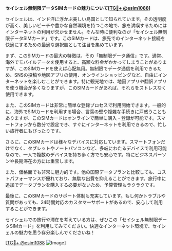 **セイシェル無制限データSIMカードの魅力について[[TG💪+ @esim1088](https://t.me/s/esim1088)]**

セイシェルは、インド洋に浮かぶ美しい島国として知られています。その透明度が高く、美しいビーチや豊かな自然環境を持つこの地で、旅を満喫するためにはインターネットの利用が欠かせません。そんな時に便利なのが「セイシェル無制限データSIMカード」です。このSIMカードは、旅先でのインターネット接続を快適にするための最適な選択肢として注目を集めています。

まず、このSIMカードの最大の特徴は、その「無制限データ通信」です。通常、海外でモバイルデータを使用すると、高額な料金がかかってしまうことがありますが、このSIMカードを使えば心配無用。無制限でデータ通信を利用できるため、SNSの投稿や地図アプリの使用、オンラインショッピングなど、自由にインターネットを楽しむことができます。特に観光地では、地図アプリや翻訳アプリを使う機会が多くなりますが、このSIMカードがあれば、それらをストレスなく使用できます。

また、このSIMカードは非常に簡単な登録プロセスで利用開始できます。一般的に、海外でSIMカードを利用する場合、言葉の壁や複雑な手続きに戸惑うこともありますが、このSIMカードはオンラインで簡単に購入・登録が可能です。スマートフォンから数分で設定でき、すぐにインターネットを利用できるので、忙しい旅行者にもぴったりです。

さらに、このSIMカードは様々なデバイスに対応しています。スマートフォンだけでなく、タブレットやノートパソコンなど、多岐にわたるデバイスで利用可能なので、一人で複数のデバイスを持ち歩く方でも安心です。特にビジネスパーソンや長期滞在の方には重宝します。

また、価格面でも非常に魅力的です。他の国際データプランと比較しても、コストパフォーマンスが優れており、無駄な出費を抑えることができます。旅行中に追加でデータプランを購入する必要がないため、予算管理もラクラクです。

最後に、このSIMカードのサポート体制も充実しています。もし何かトラブルや質問があっても、24時間対応のカスタマーサポートがあるので、安心して利用することができます。

セイシェルでの旅行や滞在を考えている方は、ぜひこの「セイシェル無制限データSIMカード」を利用してみてください。快適なインターネット環境で、セイシェルの魅力を思う存分楽しんでくださいね！

[[TG💪+ @esim1088](https://t.me/s/esim1088) ![Image](https://i.postimg.cc/Y0z9fWf4/image.png)]